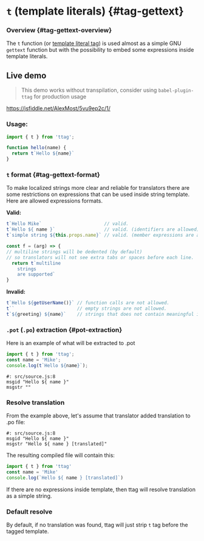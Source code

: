# `t` (template literals) {#tag-gettext}

### Overview {#tag-gettext-overview}

The `t` function (or [template literal tag](https://developer.mozilla.org/en-US/docs/Web/JavaScript/Reference/Template_literals#Tagged_templates)) 
is used almost as a simple GNU `gettext` function but with the possibility to embed some expressions inside
template literals.

## Live demo
> This demo works without transpilation, consider using `babel-plugin-ttag` for production usage

https://jsfiddle.net/AlexMost/5vu9ep2c/1/

### Usage:

```js
import { t } from 'ttag';

function hello(name) {
  return t`Hello ${name}`
}
```

### `t` format {#tag-gettext-format}

To make localized strings more clear and reliable for translators there are some restrictions on expressions that can 
be used inside string template. Here are allowed expressions formats.

**Valid:**

```js
t`Hello Mike`                       // valid.
t`Hello ${ name }`                  // valid. (identifiers are allowed)
t`simple string ${this.props.name}` // valid. (member expressions are also allowed)

const f = (arg) => {
// multiline strings will be dedented (by default)
// so translators will not see extra tabs or spaces before each line.
  return t`multiline                
    strings                         
    are supported`
}
```

**Invalid:**

```js
t`Hello ${getUserName()}` // function calls are not allowed.
t``                       // empty strings are not allowed.
t`${greeting} ${name}`    // strings that does not contain meaningful information are not allowed.
```

### `.pot` (`.po`) extraction {#pot-extraction}

Here is an example of what will be extracted to .pot

```js
import { t } from 'ttag';
const name = 'Mike';
console.log(t`Hello ${name}`);
```

```po
#: src/source.js:8
msgid "Hello ${ name }"
msgstr ""
```

### Resolve translation

From the example above, let's assume that translator added translation to .po file:

```po
#: src/source.js:8
msgid "Hello ${ name }"
msgstr "Hello ${ name } [translated]"
```

The resulting compiled file will contain this:

```js
import { t } from 'ttag'
const name = 'Mike'
console.log(`Hello ${ name } [translated]`)
```

If there are no expressions inside template, then ttag will resolve translation as a simple string.

### Default resolve

By default, if no translation was found, ttag will just strip `t` tag before the tagged template.

